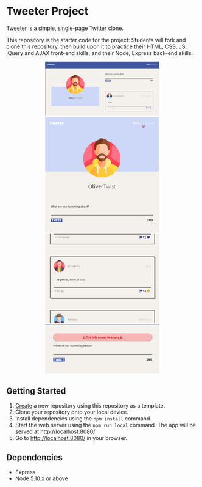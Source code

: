 # Tweeter Project

Tweeter is a simple, single-page Twitter clone.

This repository is the starter code for the project: Students will fork and clone this repository, then build upon it to practice their HTML, CSS, JS, jQuery and AJAX front-end skills, and their Node, Express back-end skills.


<div style="text-align: center;">
    <img src="https://github.com/sfia-o/tweeter/blob/master/screenshots/desktop.png" alt="desktop" width="300" />
    <img src="https://github.com/sfia-o/tweeter/blob/master/screenshots/mobile.png" alt="mobile" width="300" />
    <img src="https://github.com/sfia-o/tweeter/blob/master/screenshots/hover.png" alt="hover" width="300" />
    <img src="https://github.com/sfia-o/tweeter/blob/master/screenshots/empty.png" alt="emptyfield" width="300" />
</div>

## Getting Started

1. [Create](https://docs.github.com/en/repositories/creating-and-managing-repositories/creating-a-repository-from-a-template) a new repository using this repository as a template.
2. Clone your repository onto your local device.
3. Install dependencies using the `npm install` command.
3. Start the web server using the `npm run local` command. The app will be served at <http://localhost:8080/>.
4. Go to <http://localhost:8080/> in your browser.

## Dependencies

- Express
- Node 5.10.x or above
